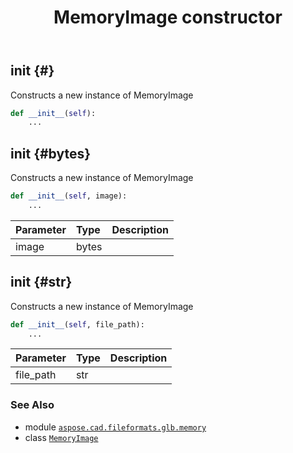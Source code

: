 ﻿---
title: MemoryImage constructor
second_title: Aspose.CAD for Python via .NET API References
description: 
type: docs
weight: 10
url: /python-net/aspose.cad.fileformats.glb.memory/memoryimage/__init__/
is_root: false
---

## __init__ {#}

Constructs a new instance of MemoryImage



```python
def __init__(self):
    ...
```




## __init__ {#bytes}

Constructs a new instance of MemoryImage



```python
def __init__(self, image):
    ...
```


| Parameter | Type | Description |
| :- | :- | :- |
| image | bytes |  |


## __init__ {#str}

Constructs a new instance of MemoryImage



```python
def __init__(self, file_path):
    ...
```


| Parameter | Type | Description |
| :- | :- | :- |
| file_path | str |  |



### See Also
* module [`aspose.cad.fileformats.glb.memory`](../../)
* class [`MemoryImage`](/cad/python-net/aspose.cad.fileformats.glb.memory/memoryimage)
